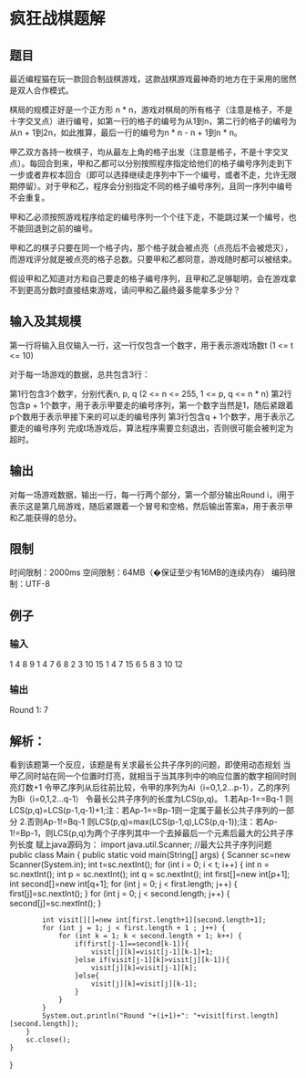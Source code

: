 # 疯狂战棋题解
## 题目
最近编程猫在玩一款回合制战棋游戏，这款战棋游戏最神奇的地方在于采用的居然是双人合作模式。

棋局的规模正好是一个正方形 n * n，游戏对棋局的所有格子（注意是格子，不是十字交叉点）进行编号，如第一行的格子的编号为从1到n，第二行的格子的编号为从n + 1到2n，如此推算，最后一行的编号为n * n - n + 1到n * n。

甲乙双方各持一枚棋子，均从最左上角的格子出发（注意是格子，不是十字交叉点）。每回合到来，甲和乙都可以分别按照程序指定给他们的格子编号序列走到下一步或者弃权本回合（即可以选择继续走序列中下一个编号，或者不走，允许无限期停留）。对于甲和乙，程序会分别指定不同的格子编号序列，且同一序列中编号不会重复。

甲和乙必须按照游戏程序给定的编号序列一个个往下走，不能跳过某一个编号，也不能回退到之前的编号。

甲和乙的棋子只要在同一个格子内，那个格子就会被点亮（点亮后不会被熄灭），而游戏评分就是被点亮的格子总数。只要甲和乙都同意，游戏随时都可以被结束。

假设甲和乙知道对方和自己要走的格子编号序列，且甲和乙足够聪明，会在游戏拿不到更高分数时直接结束游戏，请问甲和乙最终最多能拿多少分？

## 输入及其规模
第一行将输入且仅输入一行，这一行仅包含一个数字，用于表示游戏场数t (1 <= t <= 10)

对于每一场游戏的数据，总共包含3行：

第1行包含3个数字，分别代表n, p, q (2 <= n <= 255, 1 <= p, q <= n * n)
第2行包含p + 1个数字，用于表示甲要走的编号序列，第一个数字当然是1，随后紧跟着p个数用于表示甲接下来的可以走的编号序列
第3行包含q + 1个数字，用于表示乙要走的编号序列
完成t场游戏后，算法程序需要立刻退出，否则很可能会被判定为超时。

## 输出
对每一场游戏数据，输出一行，每一行两个部分，第一个部分输出Round i，i用于表示这是第几局游戏，随后紧跟着一个冒号和空格，然后输出答案a，用于表示甲和乙能获得的总分。

## 限制
时间限制：2000ms 空间限制：64MB（�保证至少有16MB的连续内存） 编码限制：UTF-8

## 例子
### 输入
1
4 8 9
1 4 7 6 8 2 3 10 15
1 4 7 15 6 5 8 3 10 12
### 输出
Round 1: 7

## 解析：
看到该题第一个反应，该题是有关求最长公共子序列的问题，即使用动态规划
当甲乙同时站在同一个位置时灯亮，就相当于当其序列中的响应位置的数字相同时则亮灯数+1
令甲乙序列从后往前比较，令甲的序列为Ai（i=0,1,2...p-1），乙的序列为Bi（i=0,1,2...q-1）
令最长公共子序列的长度为LCS(p,q)。
1.若Ap-1==Bq-1 则LCS(p,q)=LCS(p-1,q-1)+1;注：若Ap-1==Bp-1则一定属于最长公共子序列的一部分
2.否则Ap-1!=Bq-1 则LCS(p,q)=max(LCS(p-1,q),LCS(p,q-1));注：若Ap-1!=Bp-1，则LCS(p,q)为两个子序列其中一个去掉最后一个元素后最大的公共子序列长度
赋上java源码为：
import java.util.Scanner;
//最大公共子序列问题
public class Main {
	public static void main(String[] args) {
		Scanner sc=new Scanner(System.in);
		int t=sc.nextInt();
		for (int i = 0; i < t; i++) {
			int n = sc.nextInt();
			int p = sc.nextInt();
			int q = sc.nextInt();
			int first[]=new int[p+1];
			int second[]=new int[q+1];
			for (int j = 0; j < first.length; j++) {
				first[j]=sc.nextInt();
			}
			for (int j = 0; j < second.length; j++) {
				second[j]=sc.nextInt();
			}
			
			int visit[][]=new int[first.length+1][second.length+1];
			for (int j = 1; j < first.length + 1 ; j++) {
				for (int k = 1; k < second.length + 1; k++) {
					if(first[j-1]==second[k-1]){
						visit[j][k]=visit[j-1][k-1]+1;
					}else if(visit[j-1][k]>visit[j][k-1]){
						visit[j][k]=visit[j-1][k];
					}else{
						visit[j][k]=visit[j][k-1];
					}
				}
			}
			System.out.println("Round "+(i+1)+": "+visit[first.length][second.length]);
		}
		sc.close();
	}
}
